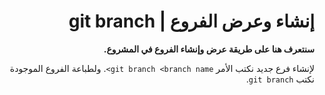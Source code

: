 <div  dir="rtl">

#  إنشاء وعرض الفروع | git branch

**سنتعرف هنا على طريقة عرض وإنشاء الفروع في المشروع.**

لإنشاء فرع جديد نكتب الأمر `git branch <branch name>`.
ولطباعة الفروع الموجودة نكتب `git branch`.

 </div>